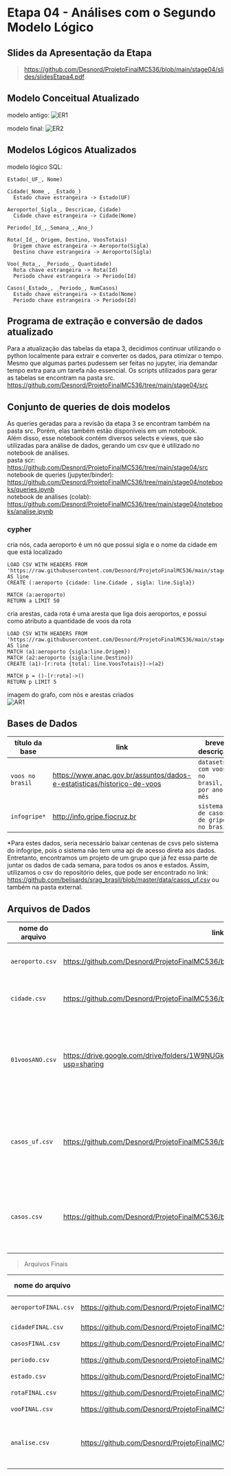 # Etapa 04 - Análises com o Segundo Modelo Lógico

## Slides da Apresentação da Etapa
> https://github.com/Desnord/ProjetoFinalMC536/blob/main/stage04/slides/slidesEtapa4.pdf

## Modelo Conceitual Atualizado

modelo antigo:
![ER1](https://github.com/Desnord/ProjetoFinalMC536/blob/main/stage04/assets/entidadeRelacionamento1.png)

modelo final:
![ER2](https://github.com/Desnord/ProjetoFinalMC536/blob/main/stage04/assets/entidadeRelacionamento2.png)

## Modelos Lógicos Atualizados

modelo lógico SQL:
~~~
Estado(_UF_, Nome)

Cidade(_Nome_, _Estado_)
  Estado chave estrangeira -> Estado(UF)
  
Aeroporto(_Sigla_, Descricao, Cidade)
  Cidade chave estrangeira -> Cidade(Nome)
 
Periodo(_Id_,_Semana_,_Ano_)

Rota(_Id_, Origem, Destino, VoosTotais)
  Origem chave estrangeira -> Aeroporto(Sigla)
  Destino chave estrangeira -> Aeroporto(Sigla)
 
Voo(_Rota_, _Periodo_, Quantidade)
  Rota chave estrangeira -> Rota(Id)
  Periodo chave estrangeira -> Periodo(Id)
  
Casos(_Estado_, _Periodo_, NumCasos)
  Estado chave estrangeira -> Estado(Nome)
  Periodo chave estrangeira -> Periodo(Id)
~~~

## Programa de extração e conversão de dados atualizado
Para a atualização das tabelas da etapa 3, decidimos continuar utilizando o python localmente para extrair e converter os dados, para otimizar o tempo. Mesmo que algumas partes pudessem ser feitas no jupyter, iria demandar tempo extra para um tarefa não essencial. Os scripts utilizados para gerar as tabelas se encontram na pasta src. </br>
https://github.com/Desnord/ProjetoFinalMC536/tree/main/stage04/src

## Conjunto de queries de dois modelos
As queries geradas para a revisão da etapa 3 se encontram também na pasta src. Porém, elas também estão disponíveis em um notebook.</br>
Além disso, esse notebook contém diversos selects e views, que são utilizadas para análise de dados, gerando um csv que é utilizado no notebook de análises. </br> 
pasta scr: https://github.com/Desnord/ProjetoFinalMC536/tree/main/stage04/src </br>
notebook de queries (jupyter/binder): https://github.com/Desnord/ProjetoFinalMC536/tree/main/stage04/notebooks/queries.ipynb </br>
notebook de análises (colab): https://github.com/Desnord/ProjetoFinalMC536/tree/main/stage04/notebooks/analise.ipynb </br>

### cypher 

cria nós, cada aeroporto é um nó que possui sigla e o nome da cidade em que está localizado
~~~ cypher
LOAD CSV WITH HEADERS FROM 'https://raw.githubusercontent.com/Desnord/ProjetoFinalMC536/main/stage04/data/processed/aeroportoFINAL.csv' AS line
CREATE (:aeroporto {cidade: line.Cidade , sigla: line.Sigla})

MATCH (a:aeroporto)
RETURN a LIMIT 50
~~~

cria arestas, cada rota é uma aresta que liga dois aeroportos, e possui como atributo a quantidade de voos da rota
~~~ cypher
LOAD CSV WITH HEADERS FROM 'https://raw.githubusercontent.com/Desnord/ProjetoFinalMC536/main/stage04/data/processed/rota.csv' AS line
MATCH (a1:aeroporto {sigla:line.Origem})
MATCH (a2:aeroporto {sigla:line.Destino})
CREATE (a1)-[r:rota {total: line.VoosTotais}]->(a2)

MATCH p = ()-[r:rota]->() 
RETURN p LIMIT 5
~~~

imagem do grafo, com nós e arestas criados </br>
![AR1](https://github.com/Desnord/ProjetoFinalMC536/blob/main/stage04/assets/aeroportosErotas.PNG)

## Bases de Dados
título da base | link | breve descrição
----- | ----- | -----
`voos no brasil` | https://www.anac.gov.br/assuntos/dados-e-estatisticas/historico-de-voos | `datasets com voos no brasil, por ano e mês`
`infogripe*` | http://info.gripe.fiocruz.br | `sistema de casos de gripe no brasil`


*Para estes dados, seria necessário baixar centenas de csvs pelo sistema do infogripe, pois o sistema não tem uma api de acesso direta aos dados.
Entretanto, encontramos um projeto de um grupo que já fez essa parte de juntar os dados de cada semana, para todos os anos e estados. Assim, utilizamos
o csv do repositório deles, que pode ser encontrado no link: https://github.com/belisards/srag_brasil/blob/master/data/casos_uf.csv ou também na pasta
external. </br>

## Arquivos de Dados
nome do arquivo | link | breve descrição
----- | ----- | -----
`aeroporto.csv` | https://github.com/Desnord/ProjetoFinalMC536/blob/main/stage04/data/interim/aeroporto.csv | `Arquivo CSV de aeroportos obtido na etapa 3.`
`cidade.csv` | https://github.com/Desnord/ProjetoFinalMC536/blob/main/stage04/data/interim/cidade.csv | `Arquivo CSV de cidades obtido na etapa 3.`
`01voosANO.csv` | https://drive.google.com/drive/folders/1W9NUGk94Ys2_5HG5TKvImnto6k3IUcuc?usp=sharing | `Drive com todos os CSVs de voos obtidos ao final da etapa 3, e que foram utilizados como base na etapa 4.`
`casos_uf.csv` | https://github.com/Desnord/ProjetoFinalMC536/blob/main/stage04/data/external/casos_uf.csv | `Arquivo CSV de casos, obtido a partir da fonte original, encontrado em outro projeto no github.`
`casos.csv` | https://github.com/Desnord/ProjetoFinalMC536/blob/main/stage04/data/interim/casos.csv | `Arquivo CSV de casos, obtido a partir do anterior, apos ser processado na etapa 3.`

> Arquivos Finais

nome do arquivo | link | breve descrição
----- | ----- | -----
`aeroportoFINAL.csv` | https://github.com/Desnord/ProjetoFinalMC536/blob/main/stage04/data/processed/aeroportoFINAL.csv | `csv final de aeroporto`
`cidadeFINAL.csv` | https://github.com/Desnord/ProjetoFinalMC536/blob/main/stage04/data/processed/cidadeFINAL.csv | `csv final de cidade`
`casosFINAL.csv` | https://github.com/Desnord/ProjetoFinalMC536/blob/main/stage04/data/processed/casosFINAL.csv | `csv final de casos`
`periodo.csv` | https://github.com/Desnord/ProjetoFinalMC536/blob/main/stage04/data/processed/periodo.csv | `csv de periodo`
`estado.csv` | https://github.com/Desnord/ProjetoFinalMC536/blob/main/stage04/data/processed/estado.csv | `csv de estado`
`rotaFINAL.csv` | https://github.com/Desnord/ProjetoFinalMC536/blob/main/stage04/data/processed/rota.csv | `csv final de rotas`
`vooFINAL.csv` | https://github.com/Desnord/ProjetoFinalMC536/blob/main/stage04/data/processed/voo.csv | `csv final de voos`
`analise.csv` | https://github.com/Desnord/ProjetoFinalMC536/blob/main/stage04/data/processed/analise.csv | `csv obtido em um select feito no notebook de queries`
